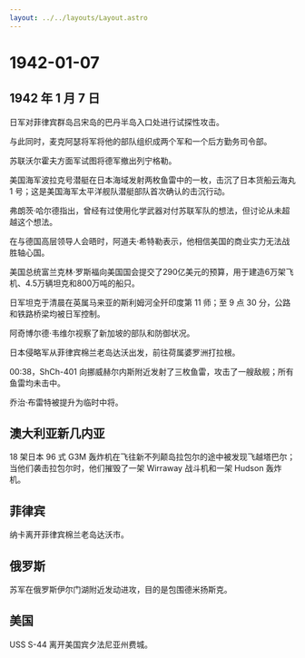 ```yaml
---
layout: ../../layouts/Layout.astro
---
```


# 1942-01-07

## 1942 年 1 月 7 日

日军对菲律宾群岛吕宋岛的巴丹半岛入口处进行试探性攻击。

与此同时，麦克阿瑟将军将他的部队组织成两个军和一个后方勤务司令部。

苏联沃尔霍夫方面军试图将德军撤出列宁格勒。

美国海军波拉克号潜艇在日本海域发射两枚鱼雷中的一枚，击沉了日本货船云海丸
1 号；这是美国海军太平洋舰队潜艇部队首次确认的击沉行动。

弗朗茨·哈尔德指出，曾经有过使用化学武器对付苏联军队的想法，但讨论从未超越这个想法。

在与德国高层领导人会晤时，阿道夫·希特勒表示，他相信美国的商业实力无法战胜轴心国。

美国总统富兰克林·罗斯福向美国国会提交了290亿美元的预算，用于建造6万架飞机、4.5万辆坦克和800万吨的船只。

日军坦克于清晨在英属马来亚的斯利姆河全歼印度第 11 师；至 9 点 30
分，公路和铁路桥梁均被日军控制。

阿奇博尔德·韦维尔视察了新加坡的部队和防御状况。

日本侵略军从菲律宾棉兰老岛达沃出发，前往荷属婆罗洲打拉根。

00:38，ShCh-401
向挪威赫尔内斯附近发射了三枚鱼雷，攻击了一艘敌舰；所有鱼雷均未击中。

乔治·布雷特被提升为临时中将。

## 澳大利亚新几内亚

18 架日本 96 式 G3M
轰炸机在飞往新不列颠岛拉包尔的途中被发现飞越塔巴尔；当他们袭击拉包尔时，他们摧毁了一架
Wirraway 战斗机和一架 Hudson 轰炸机。

## 菲律宾

纳卡离开菲律宾棉兰老岛达沃市。

## 俄罗斯

苏军在俄罗斯伊尔门湖附近发动进攻，目的是包围德米扬斯克。

## 美国

USS S-44 离开美国宾夕法尼亚州费城。